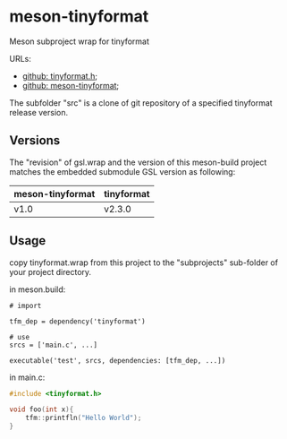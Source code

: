 # meson-tinyformat

Meson subproject wrap for tinyformat

URLs: 

- [github: tinyformat.h](https://github.com/c42f/tinyformat.git);
- [github: meson-tinyformat](https://github.com/randydu/meson-tinyformat.git);

The subfolder "src" is a clone of git repository of a specified tinyformat release version. 

## Versions

The "revision" of gsl.wrap and the version of this meson-build project matches the embedded submodule GSL version as following:

meson-tinyformat |  tinyformat 
-----------------|-----------
v1.0              | v2.3.0


## Usage

copy tinyformat.wrap from this project to the "subprojects" sub-folder of your project directory.


in meson.build:

```
# import

tfm_dep = dependency('tinyformat')

# use
srcs = ['main.c', ...]

executable('test', srcs, dependencies: [tfm_dep, ...])

```

in main.c:

```c
#include <tinyformat.h>

void foo(int x){
    tfm::printfln("Hello World");
}
```




